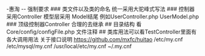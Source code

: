 -惠淘
    -- 强制要求
        ### 类文件以及类的命名 统一采用大驼峰式写法
        ### 控制器采用Controller 模型层采用 Model结尾 例如UserController.php  UserModel.php
        ### 顶级控制器Controller  合理的去继承
    ## 目录结构 看 Core/config/configFile.php 文件注释
    ## 类库用法可以看TestController里面有各大调用用法
    关于接口说明
        https://github.com/mxfc/huitao
        /etc/my.cnf /etc/mysql/my.cnf /usr/local/etc/my.cnf ~/.my.cnf
